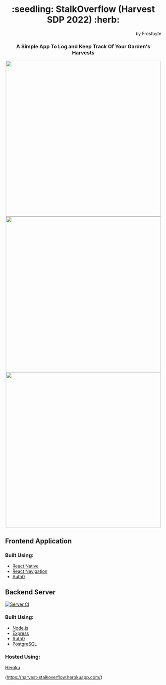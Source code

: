 <h1 align="center">:seedling: StalkOverflow (Harvest SDP 2022) :herb:</h1>
<div style="text-align: right"> by Frostbyte </div>

<h3 align="center">A Simple App To Log and Keep Track Of Your Garden's Harvests </h2>

<p align="center">
  <img height="500" src="https://cdn.discordapp.com/attachments/957601990286901269/962699188850786324/Screenshot_2022-04-10_at_14.52.44.png">
  <img height="500" src="https://cdn.discordapp.com/attachments/957601990286901269/962699189379272724/Screenshot_2022-04-10_at_15.00.38.png">
  <img height="500" src="https://cdn.discordapp.com/attachments/957601990286901269/962699189702262814/Screenshot_2022-04-10_at_15.00.43.png">
</p>

<h2 align="Left">Frontend Application</h2>

### Built Using:
* [React Native](https://reactnative.dev/)
* [React Navigation](https://reactnavigation.org/)
* [Auth0](https://auth0.com/)

<h2 align="Left">Backend Server</h2>

[![Server CI](https://github.com/SDP-2022/Harvest/actions/workflows/node.js.yml/badge.svg)](https://github.com/SDP-2022/Harvest/actions/workflows/node.js.yml)

### Built Using:
* [Node.js](https://nodejs.org/)
* [Express](https://expressjs.com/)
* [Auth0](https://auth0.com/)
* [PostgreSQL](https://www.postgresql.org/)

### Hosted Using:
[Heroku](https://www.heroku.com/)

(https://harvest-stalkoverflow.herokuapp.com/)

